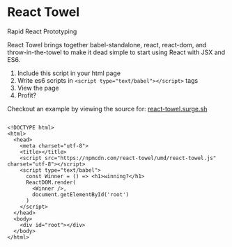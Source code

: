 # React Towel

Rapid React Prototyping

React Towel brings together babel-standalone, react, react-dom, and throw-in-the-towel to make it dead simple to start using React with JSX and ES6.

1. Include this script in your html page
2. Write es6 scripts in `<script type="text/babel"></script>` tags
3. View the page
5. Profit?

Checkout an example by viewing the source for: [react-towel.surge.sh](http://react-towel.surge.sh)

```es6

<!DOCTYPE html>
<html>
  <head>
    <meta charset="utf-8">
    <title></title>
    <script src="https://npmcdn.com/react-towel/umd/react-towel.js" charset="utf-8"></script>
    <script type="text/babel">
      const Winner = () => <h1>winning?</h1>
      ReactDOM.render(
        <Winner />,
        document.getElementById('root')
      )
    </script>
  </head>
  <body>
    <div id="root"></div>
  </body>
</html>
```
